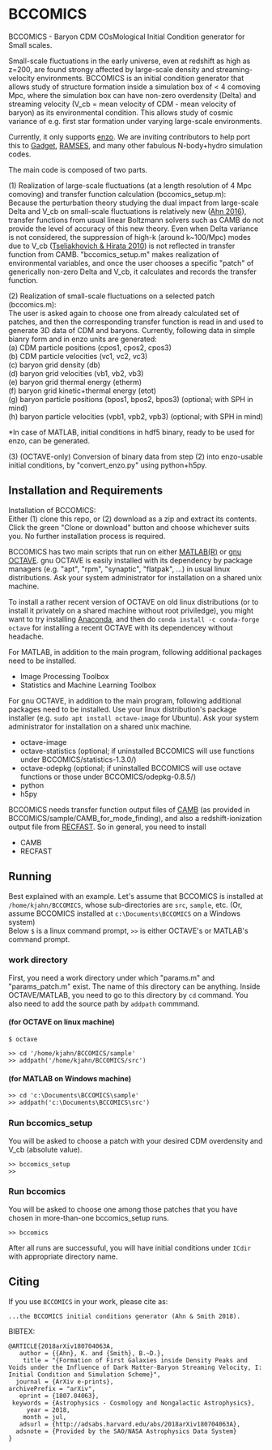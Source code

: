 # BCCOMICS
BCCOMICS - Baryon CDM COsMological Initial Condition generator for Small scales.

Small-scale fluctuations in the early universe, even at redshift as high as z=200, are found strongy affected by large-scale density and streaming-velocity environments. BCCOMICS is an initial condition generator that allows study of structure formation inside a simulation box of < 4 comoving Mpc, where the simulation box can have non-zero overdensity (Delta) and streaming velocity (V_cb = mean velocity of CDM - mean velocity of baryon) as its environmental condition. This allows study of cosmic variance of e.g. first star formation under varying large-scale environments.

Currently, it only supports [enzo](http://enzo-project.org). We are inviting contributors to help port this to [Gadget](https://wwwmpa.mpa-garching.mpg.de/gadget/), [RAMSES](https://bitbucket.org/rteyssie/ramses/overview), and many other fabulous N-body+hydro simulation codes.

The main code is composed of two parts.

(1) Realization of large-scale fluctuations (at a length resolution of 4 Mpc comoving) and transfer function calculation (bccomics_setup.m):  
Because the perturbation theory studying the dual impact from large-scale Delta and V_cb on small-scale fluctuations is relatively new ([Ahn 2016](http://adsabs.harvard.edu/abs/2016ApJ...830...68A)), transfer functions from usual linear Boltzmann solvers such as CAMB do not provide the level of accuracy of this new theory. Even when Delta variance is not considered, the suppression of high-k (around k~100/Mpc) modes due to V_cb ([Tseliakhovich & Hirata 2010](http://adsabs.harvard.edu/abs/2010PhRvD..82h3520T)) is not reflected in transfer function from CAMB. "bccomics_setup.m" makes realization of environmental variables, and once the user chooses a specific "patch" of generically non-zero Delta and V_cb, it calculates and records the transfer function.

(2) Realization of small-scale fluctuations on a selected patch (bccomics.m):  
The user is asked again to choose one from already calculated set of patches, and then the corresponding transfer function is read in and used to generate 3D data of CDM and baryons. Currently, following data in simple bianry form and in enzo units are generated:  
(a) CDM particle positions (cpos1, cpos2, cpos3)  
(b) CDM particle velocities (vc1, vc2, vc3)  
(c) baryon grid density (db)  
(d) baryon grid velocities (vb1, vb2, vb3)  
(e) baryon grid thermal energy (etherm)  
(f) baryon grid kinetic+thermal energy (etot)  
(g) baryon particle positions (bpos1, bpos2, bpos3) (optional; with SPH in mind)  
(h) baryon particle velocities (vpb1, vpb2, vpb3) (optional; with SPH in mind)

*In case of MATLAB, initial conditions in hdf5 binary, ready to be used for enzo, can be generated.

(3) (OCTAVE-only) Conversion of binary data from step (2) into enzo-usable initial conditions, by "convert_enzo.py" using python+h5py. 

## Installation and Requirements

Installation of BCCOMICS:  
Either (1) clone this repo, or (2) download as a zip and extract its contents. Click the green "Clone or download" button and choose whichever suits you. No further installation process is required.

BCCOMICS has two main scripts that run on either [MATLAB(R)](https://www.mathworks.com/products/matlab.html) or [gnu OCTAVE](https://www.gnu.org/software/octave/). gnu OCTAVE is easily installed with its dependency by package managers (e.g. "apt", "rpm", "synaptic", "flatpak", ...) in usual linux distributions. Ask your system administrator for installation on a shared unix machine.

To install a rather recent version of OCTAVE on old linux distributions (or to install it privately on a shared machine without root priviledge), you might want to try installing [Anaconda](https://www.anaconda.com/download/), and then do `conda install -c conda-forge octave` for installing a recent OCTAVE with its dependencey without headache. 

For MATLAB, in addition to the main program, following additional packages need to be installed.  
- Image Processing Toolbox  
- Statistics and Machine Learning Toolbox

For gnu OCTAVE, in addition to the main program, following additional packages need to be installed. Use your linux distribution's package installer (e.g. `sudo apt install octave-image` for Ubuntu). Ask your system administrator for installation on a shared unix machine.  
- octave-image  
- octave-statistics (optional; if uninstalled BCCOMICS will use functions under BCCOMICS/statistics-1.3.0/)  
- octave-odepkg (optional; if uninstalled BCCOMICS will use octave functions or those under BCCOMICS/odepkg-0.8.5/)
- python
- h5py

BCCOMICS needs transfer function output files of [CAMB](https://camb.info/) (as provided in BCCOMICS/sample/CAMB_for_mode_finding), and also a redshift-ionization output file from [RECFAST](http://www.astro.ubc.ca/people/scott/recfast.html). So in general, you need to install  
- CAMB
- RECFAST

## Running
Best explained with an example. Let's assume that BCCOMICS is installed at `/home/kjahn/BCCOMICS`, whose sub-directories are `src`, `sample`, etc. (Or, assume BCCOMICS installed at `c:\Documents\BCCOMICS` on a Windows system)  
Below `$` is a linux command prompt, `>>` is either OCTAVE's or MATLAB's command prompt.

### work directory
First, you need a work directory under which "params.m" and "params_patch.m" exist. The name of this directory can be anything. 
Inside OCTAVE/MATLAB, you need to go to this directory by `cd` command. You also need to add the source path by `addpath` commmand.  
#### (for OCTAVE on linux machine)
```
$ octave

>> cd '/home/kjahn/BCCOMICS/sample'
>> addpath('/home/kjahn/BCCOMICS/src')
```
#### (for MATLAB on Windows machine)
```
>> cd 'c:\Documents\BCCOMICS\sample'
>> addpath('c:\Documents\BCCOMICS\src')
```

### Run bccomics_setup
You will be asked to choose a patch with your desired CDM overdensity and V_cb (absolute value).
```
>> bccomics_setup
>>
```

### Run bccomics
You will be asked to choose one among those patches that you have chosen in more-than-one bccomics_setup runs.
```
>> bccomics
```
After all runs are successuful, you will have initial conditions under `ICdir` with appropriate directory name.

## Citing

If you use `BCCOMICS` in your work, please cite as:

```
...the BCCOMICS initial conditions generator (Ahn & Smith 2018).
```

BIBTEX:
```
@ARTICLE{2018arXiv180704063A,
   author = {{Ahn}, K. and {Smith}, B.~D.},
    title = "{Formation of First Galaxies inside Density Peaks and Voids under the Influence of Dark Matter-Baryon Streaming Velocity, I: Initial Condition and Simulation Scheme}",
  journal = {ArXiv e-prints},
archivePrefix = "arXiv",
   eprint = {1807.04063},
 keywords = {Astrophysics - Cosmology and Nongalactic Astrophysics},
     year = 2018,
    month = jul,
   adsurl = {http://adsabs.harvard.edu/abs/2018arXiv180704063A},
  adsnote = {Provided by the SAO/NASA Astrophysics Data System}
}
```
